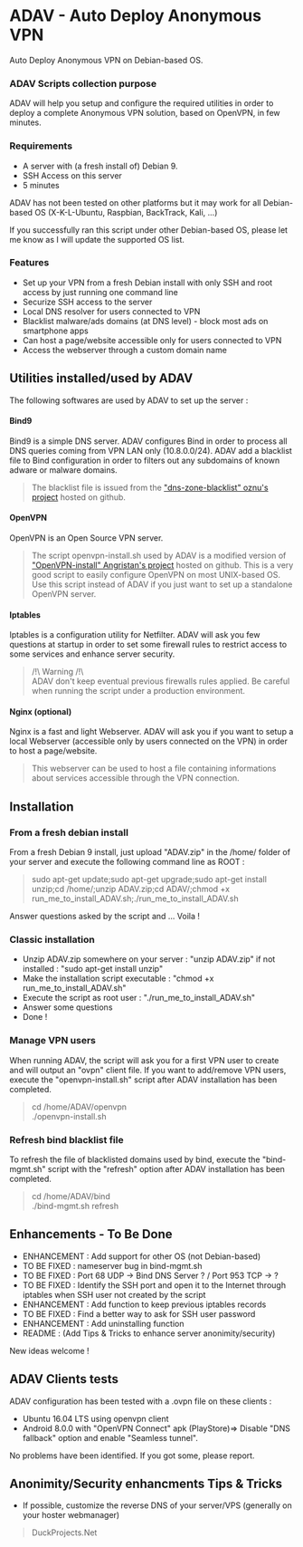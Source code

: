 # ADAV - Auto Deploy Anonymous VPN


Auto Deploy Anonymous VPN on Debian-based OS.

### ADAV Scripts collection purpose
ADAV will help you setup and configure the required utilities in order to deploy a complete Anonymous VPN solution, based on OpenVPN, in few minutes.



### Requirements

- A server with (a fresh install of) Debian 9.
- SSH Access on this server
- 5 minutes

ADAV has not been tested on other platforms but it may work for all Debian-based OS (X-K-L-Ubuntu, Raspbian, BackTrack, Kali, ...)

If you successfully ran this script under other Debian-based OS, please let me know as I will update the supported OS list.

### Features
- Set up  your VPN from a fresh Debian install with only SSH and root access by just running one command line
- Securize SSH access to the server
- Local DNS resolver for users connected to VPN
- Blacklist malware/ads domains (at DNS level) - block most ads on smartphone apps
- Can host a page/website accessible only for users connected to VPN
- Access the webserver through a custom domain name


## Utilities installed/used by ADAV
The following softwares are used by ADAV to set up the server :
#### Bind9
Bind9 is a simple DNS server. ADAV configures Bind in order to process all DNS queries coming from VPN LAN only (10.8.0.0/24). ADAV add a blacklist file to Bind configuration in order to filters out any subdomains of known adware or malware domains.
> The blacklist file is issued from the ["dns-zone-blacklist" oznu's project](https://github.com/oznu/dns-zone-blacklist) hosted on github.

#### OpenVPN
OpenVPN is an Open Source VPN server. 
> The script openvpn-install.sh used by ADAV is a modified version of ["OpenVPN-install" Angristan's project](https://github.com/Angristan/OpenVPN-install) hosted on github. This is a very good script to easily configure OpenVPN on most UNIX-based OS. Use this script instead of ADAV if you just want to set up a standalone OpenVPN server.

#### Iptables
Iptables is a configuration utility for Netfilter. ADAV will ask you few questions at startup in order to set some firewall rules to restrict access to some services and enhance server security.
> /!\ Warning /!\\\
> ADAV don't keep eventual previous firewalls rules applied. Be careful when running the script under a production environment.

#### Nginx (optional)
Nginx is a fast and light Webserver. ADAV will ask you if you want to setup a local Webserver (accessible only by users connected on the VPN) in order to host a page/website.
> This webserver can be used to host a file containing informations about services accessible through the VPN connection.




## Installation
### From a fresh debian install

From a fresh Debian 9 install, just upload "ADAV.zip" in the /home/ folder of your server and execute the following command line as ROOT :

> sudo apt-get update;sudo apt-get upgrade;sudo apt-get install unzip;cd /home/;unzip ADAV.zip;cd ADAV/;chmod +x run_me_to_install_ADAV.sh;./run_me_to_install_ADAV.sh

Answer questions asked by the script and ... Voila !

### Classic installation
- Unzip ADAV.zip somewhere on your server : "unzip ADAV.zip" if not installed : "sudo apt-get install unzip"
- Make the installation script executable : "chmod +x run_me_to_install_ADAV.sh"
- Execute the script as root user : "./run_me_to_install_ADAV.sh"
- Answer some questions
- Done !

### Manage VPN users
When running ADAV, the script will ask you for a first VPN user to create and will output an "ovpn" client file. If you want to add/remove VPN users, execute the "openvpn-install.sh" script after ADAV installation has been completed.
> cd /home/ADAV/openvpn\
> ./openvpn-install.sh

### Refresh bind blacklist file
To refresh the file of blacklisted domains used by bind, execute the "bind-mgmt.sh" script with the "refresh" option after ADAV installation has been completed.
>cd /home/ADAV/bind\
>./bind-mgmt.sh refresh


## Enhancements - To Be Done

- ENHANCEMENT : Add support for other OS (not Debian-based)
- TO BE FIXED : nameserver bug in bind-mgmt.sh
- TO BE FIXED : Port 68 UDP -> Bind DNS Server ? / Port 953 TCP -> ?
- TO BE FIXED : Identify the SSH port and open it to the Internet through iptables when SSH user not created by the script
- ENHANCEMENT : Add function to keep previous iptables records
- TO BE FIXED : Find a better way to ask for SSH user password
- ENHANCEMENT : Add uninstalling function
- README : (Add Tips & Tricks to enhance server anonimity/security)

New ideas welcome !


## ADAV Clients tests
ADAV configuration has been tested with a .ovpn file on these clients :
- Ubuntu 16.04 LTS using openvpn client
- Android 8.0.0 with "OpenVPN Connect" apk  (PlayStore)=> Disable "DNS fallback" option and enable "Seamless tunnel".

No problems have been identified. If you got some, please report.

## Anonimity/Security enhancments Tips & Tricks
- If possible, customize the reverse DNS of your server/VPS (generally on your hoster webmanager)


> DuckProjects.Net
